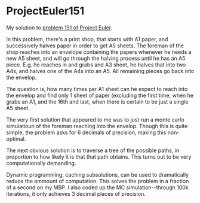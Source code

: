 # ProjectEuler151

My solution to [problem 151 of Project Euler](https://projecteuler.net/problem=151).

In this problem, there's a print shop, that starts with A1 paper, and successively halves paper in order to get A5 sheets. The foreman of the shop reaches into an envelope containing the papers whenever he needs a new A5 sheet, and will go through the halving process until he has an A5 piece. E.g. he reaches in and grabs and A3 sheet, he halves that into two A4s, and halves one of the A4s into an A5. All remaining pieces go back into the envelop.

The question is, how many times per A1 sheet can he expect to reach into the envelop and find only 1 sheet of paper (excluding the first time, when he grabs an A1, and the 16th and last, when there is certain to be just a single A5 sheet.

The very first solution that appeared to me was to just run a monte carlo simulatioun of the foreman reaching into the envelop. Though this is quite simple, the problem asks for 6 decimals of precision, making this non-optimal.

The next obvious solution is to traverse a tree of the possible paths, in proportion to how likely it is that that path obtains. This turns out to be very computationally demanding.

Dynamic programming, caching subsolutions, can be used to dramatically reduce the ammount of computation. This solves the problem in a fraction of a second on my MBP. I also coded up the MC simulation--through 100k iterations, it only achieves 3 decimal places of precision.
